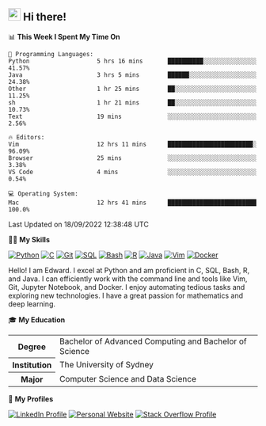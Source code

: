 ## <a href="#"><img src="https://media.giphy.com/media/hvRJCLFzcasrR4ia7z/giphy.gif" width="25px" height="25px"></a> Hi there!

<!--START_SECTION:waka-->
📊 **This Week I Spent My Time On** 

```text
💬 Programming Languages: 
Python                   5 hrs 16 mins       ██████████░░░░░░░░░░░░░░░   41.57% 
Java                     3 hrs 5 mins        ██████░░░░░░░░░░░░░░░░░░░   24.38% 
Other                    1 hr 25 mins        ██░░░░░░░░░░░░░░░░░░░░░░░   11.25% 
sh                       1 hr 21 mins        ██░░░░░░░░░░░░░░░░░░░░░░░   10.73% 
Text                     19 mins             ░░░░░░░░░░░░░░░░░░░░░░░░░   2.56%

🔥 Editors: 
Vim                      12 hrs 11 mins      ████████████████████████░   96.09% 
Browser                  25 mins             ░░░░░░░░░░░░░░░░░░░░░░░░░   3.38% 
VS Code                  4 mins              ░░░░░░░░░░░░░░░░░░░░░░░░░   0.54%

💻 Operating System: 
Mac                      12 hrs 41 mins      █████████████████████████   100.0%

```


 Last Updated on 18/09/2022 12:38:48 UTC
<!--END_SECTION:waka-->

💪🏻 **My Skills**

[![Python](https://img.shields.io/badge/-Python-yellow?style=flat-square&logo=Python)](#)
[![C     ](https://img.shields.io/badge/-C-blue?style=flat-square&logo=C)](#)
[![Git   ](https://img.shields.io/badge/-Git-grey?style=flat-square&logo=Git)](#)
[![SQL   ](https://img.shields.io/badge/-SQL-grey?style=flat-square&logo=SQLite)](#)
[![Bash  ](https://img.shields.io/badge/-Bash-grey?style=flat-square&logo=GNU-Bash)](#)
[![R     ](https://img.shields.io/badge/-R-grey?style=flat-square&logo=R)](#)
[![Java  ](https://img.shields.io/badge/-Java-grey?style=flat-square&logo=OpenJDK)](#)
[![Vim   ](https://img.shields.io/badge/-Vim-grey?style=flat-square&logo=Vim)](#)
[![Docker](https://img.shields.io/badge/-Docker-grey?style=flat-square&logo=Docker)](#)

Hello! I am Edward. I excel at Python and am proficient in C, SQL, Bash, R, and
Java. I can efficiently work with the command line and tools like Vim, Git,
Jupyter Notebook, and Docker. I enjoy automating tedious tasks and exploring new
technologies. I have a great passion for mathematics and deep learning.

🎓 **My Education**

<table>
<tr>
    <th>Degree</th>
    <td>Bachelor of Advanced Computing and Bachelor of Science</td>
</tr>
<tr>
    <th>Institution</th>
    <td>The University of Sydney</td>
</tr>
<tr>
    <th>Major</th>
    <td>Computer Science and Data Science</td>
</tr>
</table>

🔗 **My Profiles**

[![LinkedIn Profile](https://img.shields.io/badge/-LinkedIn-blue?style=social&logo=LinkedIn)](https://www.linkedin.com/in/ziao-ji)
[![Personal Website](https://img.shields.io/badge/-Personal%20Website-blue?style=social&logo=Bootstrap)](https://jiziao.works)
[![Stack Overflow Profile](https://img.shields.io/badge/-Stack%20Overflow-blue?style=social&logo=StackOverflow)](https://stackoverflow.com/users/11658924/spearandshield)
